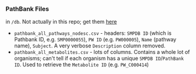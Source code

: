 ### PathBank Files

in `/db`. Not actually in this repo; get them [here](https://pathbank.org/downloads)

* `pathbank_all_pathways_nodesc.csv` - headers: `SMPDB ID` (which is Pathbank ID, e.g. `SMP0000055`), `PW ID` (e.g. `PW000005`), `Name` (pathway name), `Subject`. A very verbose `Description` column removed.
* `pathbank_all_metabolites.csv` - lots of columns. Contains a whole lot of organisms; can't tell if each organism has a unique `SMPDB ID`/`PathBank ID`. Used to retrieve the `Metabolite ID` (e.g. `PW_C000414`)
